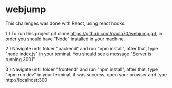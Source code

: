 # webjump
This challenges was done with React, using react hooks.

1 ) To run this project git clone  https://github.com/paulo70/webjump.git, in order you should have "Node" installed in your machine.

2 ) Navigate until folder "backend" and run "npm install", after that, type "node index.js" in your teminal. You should see a message "Server is running 3001"

3 ) Navigate until folder "frontend" and run "npm install", after that, type "npm run dev" in your terminal, if was success, open your browser and type http://localhost:300
